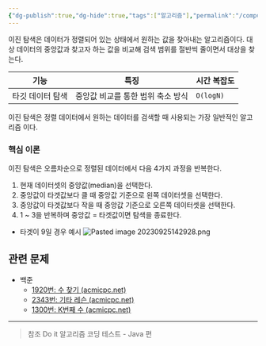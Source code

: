 ```yaml
---
{"dg-publish":true,"dg-hide":true,"tags":["알고리즘"],"permalink":"/computer-science/algorithm/binary-search/","hide":true,"dgPassFrontmatter":true,"noteIcon":""}
---
```


이진 탐색은 데이터가 정렬되어 있는 상태에서 원하는 값을 찾아내는 알고리즘이다. 대상 데이터의 중앙값과 찾고자 하는 값을 비교해 검색 범위를 절반씩 줄이면서 대상을 찾는다.

|기능|특징|시간 복잡도|
|----|----|----|
|타깃 데이터 탐색|중앙값 비교를 통한 범위 축소 방식|`O(logN)`|

이진 탐색은 정렬 데이터에서 원하는 데이터를 검색할 때 사용되는 가장 일반적인 알고리즘 이다.

### 핵심 이론
이진 탐색은 오름차순으로 정렬된 데이터에서 다음 4가지 과정을 반복한다.

1. 현재 데이터셋의 중앙값(median)을 선택한다.
2. 중앙값이 타겟값보다 클 때 중앙값 기준으로 왼쪽 데이터셋을 선택한다.
3. 중앙값이 타겟값보다 작을 때 중앙값 기준으로 오른쪽 데이터셋을 선택한다.
4. 1 ~ 3을 반복하며 중앙값 = 타겟값이면 탐색을 종료한다.

- 타겟이 9일 경우 예시
![Pasted image 20230925142928.png](/img/user/Computer%20Science/Algorithm/Pasted%20image%2020230925142928.png)


## 관련 문제
- 백준
	- [1920번: 수 찾기 (acmicpc.net)](https://www.acmicpc.net/problem/1920)
	- [2343번: 기타 레슨 (acmicpc.net)](https://www.acmicpc.net/problem/2343)
	- [1300번: K번째 수 (acmicpc.net)](https://www.acmicpc.net/problem/1300)



---
> 참조
> Do it 알고리즘 코딩 테스트 - Java 편
